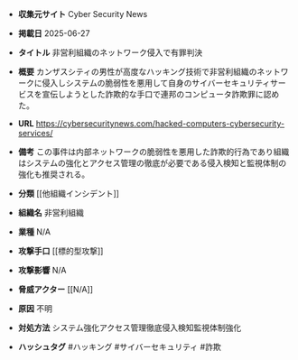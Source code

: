 - **収集元サイト**
Cyber Security News

- **掲載日**
2025-06-27

- **タイトル**
非営利組織のネットワーク侵入で有罪判決

- **概要**
カンザスシティの男性が高度なハッキング技術で非営利組織のネットワークに侵入しシステムの脆弱性を悪用して自身のサイバーセキュリティサービスを宣伝しようとした詐欺的な手口で連邦のコンピュータ詐欺罪に認めた。

- **URL**
https://cybersecuritynews.com/hacked-computers-cybersecurity-services/

- **備考**
この事件は内部ネットワークの脆弱性を悪用した詐欺的行為であり組織はシステムの強化とアクセス管理の徹底が必要である侵入検知と監視体制の強化も推奨される。

- **分類**
[[他組織インシデント]]

- **組織名**
非営利組織

- **業種**
N/A

- **攻撃手口**
[[標的型攻撃]]

- **攻撃影響**
N/A

- **脅威アクター**
[[N/A]]

- **原因**
不明

- **対処方法**
システム強化アクセス管理徹底侵入検知監視体制強化

- **ハッシュタグ**
#ハッキング #サイバーセキュリティ #詐欺

